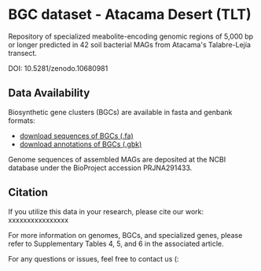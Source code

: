 # BGC dataset - Atacama Desert (TLT)

Repository of specialized meabolite-encoding genomic regions of 5,000 bp or longer predicted in 42 soil bacterial MAGs from Atacama's Talabre-Lejía transect.  

DOI: 10.5281/zenodo.10680981 

## Data Availability

Biosynthetic gene clusters (BGCs) are available in fasta and genbank formats:
- [download sequences of BGCs (.fa)](https://github.com/cmandreani/BGCdataset_AtacamaTLT/raw/main/BGCs_seqs_fastas.zip)
- [download annotations of BGCs (.gbk)](https://github.com/cmandreani/BGCdataset_AtacamaTLT/raw/main/BGCs_annots_gbks.zip)

Genome sequences of assembled MAGs are deposited at the NCBI database under the BioProject accession PRJNA291433.

## Citation

If you utilize this data in your research, please cite our work: xxxxxxxxxxxxxxxx  

For more information on genomes, BGCs, and specialized genes, please refer to Supplementary Tables 4, 5, and 6 in the associated article.  

For any questions or issues, feel free to contact us (:
